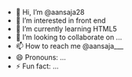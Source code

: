 - 👋 Hi, I’m @aansaja28
- 👀 I’m interested in front end
- 🌱 I’m currently learning HTML5
- 💞️ I’m looking to collaborate on ...
- 📫 How to reach me @aansaja___
- 😄 Pronouns: ...
- ⚡ Fun fact: ...

<!---
aansaja28/aansaja28 is a ✨ special ✨ repository because its `README.md` (this file) appears on your GitHub profile.
You can click the Preview link to take a look at your changes.
--->
